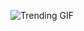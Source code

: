 
<!-- GIF_SECTION -->
![Trending GIF](https://media4.giphy.com/media/v1.Y2lkPThiYjIxNzcycmVhbGhrcWZhb3NlZDg1bDY2cThuY2M0ZndrZTd5czAwZTNzODYxeCZlcD12MV9naWZzX3NlYXJjaCZjdD1n/vikmf2KDVzxyE/giphy.gif)
<!-- END_GIF_SECTION -->
